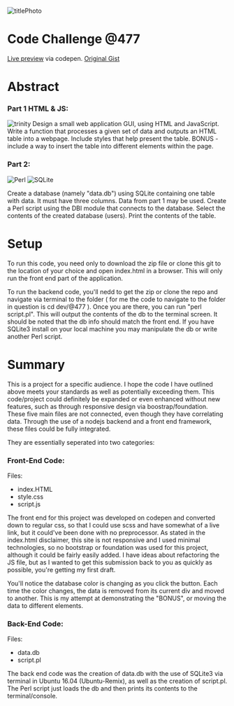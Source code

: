 

![titlePhoto](http://codeclass.com.ng/assets/app/images/headers/code-challenge.png)
# Code Challenge @477
[Live preview](http://codepen.io/thedadsparticus/full/GmqyWV/) via codepen.
[Original Gist](https://gist.github.com/dwmorrisdev/c891ea03ecfc25fa968dd6d2959b1767)

# Abstract

### Part 1 HTML & JS:
![trinity](https://cdn-images-1.medium.com/max/2000/1*l4xICbIIYlz1OTymWCoUTw.jpeg)
Design a small web application GUI, using HTML and JavaScript. Write a function that processes a given set of data and outputs an HTML table into a webpage. Include styles that help present the table. BONUS - include a way to insert the table into different elements within the page.

### Part 2:
![Perl](http://www.douglasputnam.com/wp-content/uploads/2015/09/perl_logo_oreilly.jpg)
![SQLite](http://plugins.netbeans.org/data/images/1422186794_sqliteicon.png)

Create a database (namely "data.db") using SQLite containing one table with data. It must have three columns. Data from part 1 may be used. Create a Perl script using the DBI module that connects to the database. Select the contents of the created database (users). Print the contents of the table.

# Setup
To run this code, you need only to download the zip file or clone this git to the location of your choice and open index.html in a browser. This will only run the front end part of the application.

To run the backend code, you'll nedd to get the zip or clone the repo and navigate via terminal to the folder ( for me the code to navigate to the folder in question is cd dev/@477 ). Once you are there, you can run "perl script.pl". This will output the contents of the db to the terminal screen. It should be noted that the db info should match the front end. If you have SQLite3 install on your local machine you may manipulate the db or write another Perl script.

# Summary
This is a project for a specific audience. I hope the code I have outlined above meets your standards as well as potentially exceeding them. This code/project could definitely be expanded or even enhanced without new features, such as through responsive design via boostrap/foundation. These five main files are not connected, even though they have correlating data. Through the use of a nodejs backend and a front end framework, these files could be fully integrated.

They are essentially seperated into two categories:

### Front-End Code:
Files:
* index.HTML
* style.css
* script.js

The front end for this project was developed on codepen and converted down to regular css, so that I could use scss and have somewhat of a live link, but it could've been done with no preprocessor. As stated in the index.html disclaimer, this site is not responsive and I used minimal technologies, so no bootstrap or foundation was used for this project, although it could be fairly easily added. I have ideas about refactoring the JS file, but as I wanted to get this submission back to you as quickly as possible, you're getting my first draft.

You'll notice the database color is changing as you click the button. Each time the color changes, the data is removed from its current div and moved to another. This is my attempt at demonstrating the "BONUS", or moving the data to different elements.

### Back-End Code:
Files:
* data.db
* script.pl

The back end code was the creation of data.db with the use of SQLite3 via terminal in Ubuntu 16.04 (Ubuntu-Remix), as well as the creation of script.pl. The Perl script just loads the db and then prints its contents to the terminal/console.
